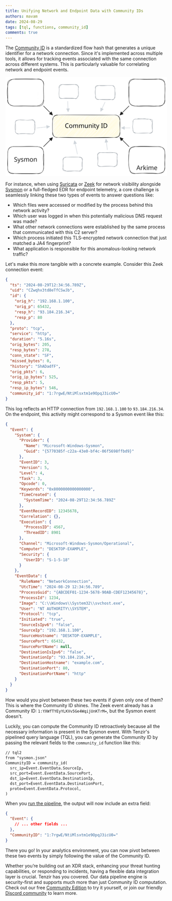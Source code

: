 ```yaml
---
title: Unifying Network and Endpoint Data with Community IDs
authors: mavam
date: 2024-08-29
tags: [tql, functions, community_id]
comments: true
---
```


The [Community ID](https://github.com/corelight/community-id-spec) is a
standardized flow hash that generates a unique identifier for a network
connection. Since it's implemented across multiple tools, it allows for tracking
events associated with the same connection across different systems. This is
particularly valuable for correlating network and endpoint events.

![Community ID](community-id.svg)

<!-- truncate -->

For instance, when using [Suricata](https://suricata.io) or
[Zeek](https://zeek.org) for network visibility alongside
[Sysmon](https://learn.microsoft.com/en-us/sysinternals/downloads/sysmon) or a
full-fledged EDR for endpoint telemetry, a core challenge is seamlessly linking
these two types of events to answer questions like:

- Which files were accessed or modified by the process behind this network
  activity?
- Which user was logged in when this potentially malicious DNS request was made?
- What other network connections were established by the same process that
  communicated with this C2 server?
- Which process initiated this TLS-encrypted network connection that just
  matched a JA4 fingerprint?
- What application is responsible for this anomalous-looking network traffic?

Let's make this more tangible with a concrete example. Consider this Zeek
connection event:

```json title="conn.log"
{
  "ts": "2024-08-29T12:34:56.789Z",
  "uid": "CZwqhx3td8eTfCSwJb",
  "id": {
    "orig_h": "192.168.1.100",
    "orig_p": 65432,
    "resp_h": "93.184.216.34",
    "resp_p": 80
  },
  "proto": "tcp",
  "service": "http",
  "duration": "5.16s",
  "orig_bytes": 205,
  "resp_bytes": 278,
  "conn_state": "SF",
  "missed_bytes": 0,
  "history": "ShADadfF",
  "orig_pkts": 6,
  "orig_ip_bytes": 525,
  "resp_pkts": 5,
  "resp_ip_bytes": 546,
  "community_id": "1:7rgwE/NtiMlsxtm1e9OpqJ3icU0="
}
```

This log reflects an HTTP connection from `192.168.1.100` to `93.184.216.34`. On
the endpoint, this activity might correspond to a Sysmon event like this:

```json title="Sysmon Event ID 3: Network connection detected"
{
  "Event": {
    "System": {
      "Provider": {
        "Name": "Microsoft-Windows-Sysmon",
        "Guid": "{5770385f-c22a-43e0-bf4c-06f5698ffbd9}"
      },
      "EventID": 3,
      "Version": 5,
      "Level": 4,
      "Task": 3,
      "Opcode": 0,
      "Keywords": "0x8000000000000000",
      "TimeCreated": {
        "SystemTime": "2024-08-29T12:34:56.789Z"
      },
      "EventRecordID": 12345678,
      "Correlation": {},
      "Execution": {
        "ProcessID": 4567,
        "ThreadID": 8901
      },
      "Channel": "Microsoft-Windows-Sysmon/Operational",
      "Computer": "DESKTOP-EXAMPLE",
      "Security": {
        "UserID": "S-1-5-18"
      }
    },
    "EventData": {
      "RuleName": "NetworkConnection",
      "UtcTime": "2024-08-29 12:34:56.789",
      "ProcessGuid": "{ABCDEF01-1234-5678-90AB-CDEF12345678}",
      "ProcessId": 1234,
      "Image": "C:\\Windows\\System32\\svchost.exe",
      "User": "NT AUTHORITY\\SYSTEM",
      "Protocol": "tcp",
      "Initiated": "true",
      "SourceIsIpv6": "false",
      "SourceIp": "192.168.1.100",
      "SourceHostname": "DESKTOP-EXAMPLE",
      "SourcePort": 65432,
      "SourcePortName": null,
      "DestinationIsIpv6": "false",
      "DestinationIp": "93.184.216.34",
      "DestinationHostname": "example.com",
      "DestinationPort": 80,
      "DestinationPortName": "http"
    }
  }
}
```

How would you pivot between these two events if given only one of them? This is
where the Community ID shines. The Zeek event already has a Community ID:
`1:YXWfTYEyYLKVv5Ge4WqijUnKTrM=`, but the Sysmon event doesn't.

Luckily, you can compute the Community ID retroactively because all the
necessary information is present in the Sysmon event. With Tenzir's pipelined
query language (TQL), you can generate the Community ID by passing the
relevant fields to the `community_id` function like this:

```tql title="pipeline.tql"
// tql2
from "sysmon.json"
CommunityID = community_id(
  src_ip=Event.EventData.SourceIp,
  src_port=Event.EventData.SourcePort,
  dst_ip=Event.EventData.DestinationIp,
  dst_port=Event.EventData.DestinationPort,
  proto=Event.EventData.Protocol,
)
```

When you [run the pipeline](/usage/run-pipelines), the output will now include
an extra field:

```json title="Enhanced Sysmon event"
{
  "Event": {
    // ... other fields ...
  },
  "CommunityID": "1:7rgwE/NtiMlsxtm1e9OpqJ3icU0="
}
```

There you go! In your analytics environment, you can now pivot between these two
events by simply following the value of the Community ID.

Whether you’re building out an XDR stack, enhancing your threat hunting
capabilities, or responding to incidents, having a flexible data integration
layer is crucial. Tenzir has you covered. Our data pipeline engine is
security-first and supports much more than just Community ID computation. Check
out our free [Community Edition](https://app.tenzir.com) to try it yourself, or
join our friendly [Discord community](/discord) to learn more.
